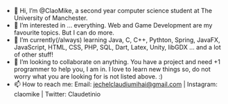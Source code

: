 - 👋 Hi, I’m @ClaoMike, a second year computer science student at The University of Manchester.
- 👀 I’m interested in ... everything. Web and Game Development are my favourite topics. But I can do more.
- 🌱 I’m currently(/always) learning Java, C, C++, Pythton, Spring, JavaFX, JavaScript, HTML, CSS, PHP, SQL, Dart, Latex, Unity, libGDX ... and a lot of other stuff!
- 💞️ I’m looking to collaborate on anything. You have a project and need +1 programmer to help you, I am in. I love to learn new things so, do not worry what you are looking for is not listed above. :)
- 📫 How to reach me: Email: jechelclaudiumihai@gmail.com | Instagram: claomike | Twitter: Claudetinio

<!---
ClaoMike/ClaoMike is a ✨ special ✨ repository because its `README.md` (this file) appears on your GitHub profile.
You can click the Preview link to take a look at your changes.
--->
